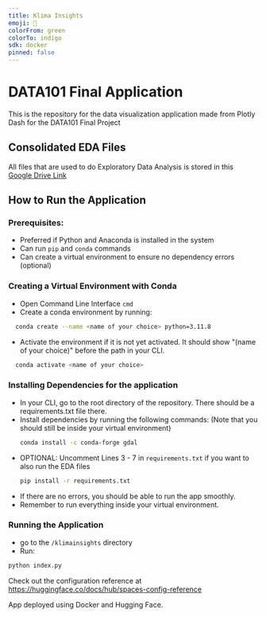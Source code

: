 ```yaml
---
title: Klima Insights
emoji: 🌳
colorFrom: green
colorTo: indigo
sdk: docker
pinned: false
---
```


# DATA101 Final Application

This is the repository for the data visualization application made from Plotly Dash for the DATA101 Final Project

## Consolidated EDA Files

All files that are used to do Exploratory Data Analysis is stored in this [Google Drive Link](https://drive.google.com/drive/folders/16gl_XkzblRBFiXGtehRJmr24hS63GvAw?usp=sharing)

## How to Run the Application

### Prerequisites:

- Preferred if Python and Anaconda is installed in the system
- Can run `pip` and `conda` commands
- Can create a virtual environment to ensure no dependency errors (optional)

### Creating a Virtual Environment with Conda

- Open Command Line Interface `cmd`
- Create a conda environment by running:

```bash
  conda create --name <name of your choice> python=3.11.8
```

- Activate the environment if it is not yet activated. It should show "(name of your choice)" before the path in your CLI.

```bash
  conda activate <name of your choice>
```

### Installing Dependencies for the application

- In your CLI, go to the root directory of the repository. There should be a requirements.txt file there.
- Install dependencies by running the following commands: (Note that you should still be inside your virtual environment)
  ```bash
  conda install -c conda-forge gdal
  ```
- OPTIONAL: Uncomment Lines 3 - 7 in ```requirements.txt``` if you want to also run the EDA files
  ```bash
  pip install -r requirements.txt
  ```
- If there are no errors, you should be able to run the app smoothly.
- Remember to run everything inside your virtual environment.

### Running the Application

- go to the `/klimainsights` directory
- Run:

```bash
python index.py
```

Check out the configuration reference at https://huggingface.co/docs/hub/spaces-config-reference

App deployed using Docker and Hugging Face.
